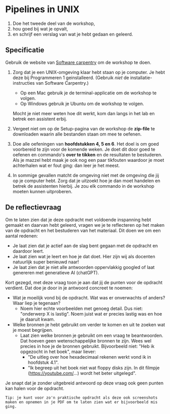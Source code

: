 # Pipelines in UNIX

1. Doe het tweede deel van de workshop,
2. hou goed bij wat je opvalt,
3. en schrijf een verslag van wat je hebt gedaan en geleerd.

## Specificatie

Gebruik de website van [Software carpentry](https://swcarpentry.github.io/shell-novice/) om de workshop te doen.

1.  Zorg dat je een UNIX-omgeving klaar hebt staan op je computer. Je hebt deze bij Programmeren 1 geinstalleerd. (Gebruik *niet* de installatie-instructies van Software Carpentry.)

    - Op een Mac gebruik je de terminal-applicatie om de workshop te volgen.
    - Op Windows gebruik je Ubuntu om de workshop te volgen.

    Mocht je niet meer weten hoe dit werkt, kom dan langs in het lab en betrek een assistent erbij.

2.  Vergeet niet om op de Setup-pagina van de workshop de **zip-file** te downloaden waarin alle bestanden staan om mee te oefenen.

3.  Doe alle oefeningen van **hoofdstukken 4, 5 en 6**. Het doel is om goed voorbereid te zijn voor de komende weken. Je doet dit door goed te oefenen en commando's **over te tikken** en de resultaten te bestuderen. Als je mazzel hebt maak je ook nog een paar tikfouten waardoor je moet achterhalen wat er fout ging: dan leer je het meest.

4.  In sommige gevallen matcht de omgeving niet met de omgeving die jij op je computer hebt. Zorg dat je uitzoekt hoe je dan moet handelen en betrek de assistenten hierbij. Je zou elk commando in de workshop moeten kunnen uitproberen.

## De reflectievraag

Om te laten zien dat je deze opdracht met voldoende inspanning hebt gemaakt en daarvan hebt geleerd, vragen we je te reflecteren op het maken van de opdracht en het bestuderen van het materiaal. Dit doen we om een aantal redenen:

* Je laat zien dat je actief aan de slag bent gegaan met de opdracht en daardoor leert.
* Je laat zien wat je leert en hoe je dat doet. Hier zijn wij als docenten natuurlijk super benieuwd naar!
* Je laat zien dat je niet alle antwoorden oppervlakkig googled of laat genereren met generatieve AI (chatGPT).

Kort gezegd, met deze vraag toon je aan dat jij de punten voor de opdracht verdient. Dat doe je door in je antwoord concreet te noemen:

* Wat je moeilijk vond bij de opdracht. Wat was er onverwachts of anders? Waar liep je tegenaan?
    * Noem hier echte voorbeelden met genoeg detail. Dus niet: "onderwerp X is lastig". Noem juist wat er precies lastig was en hoe je daaruit kwam.
* Welke bronnen je hebt gebruikt om verder te komen en uit te zoeken wat je moest begrijpen.
    * Laat zien welke bronnen je gebruikt om een vraag te beantwoorden. Dat hoeven geen wetenschappelijke bronnen te zijn. Wees wel precies in hoe je de bronnen gebruikt. Bijvoorbeeld niet: "Heb ik opgezocht in het boek", maar liever:
        * "De uitleg over hoe hexadecimaal rekenen werkt vond ik in hoofdstuk 4.1".
        * "Ik begreep uit het boek niet wat floppy disks zijn. In dit filmpje (https://youtube.com/...) wordt het beter uitgelegd".

Je snapt dat je zonder uitgebreid antwoord op deze vraag ook geen punten kan halen voor de opdracht.

    Tip: je kunt voor zo'n praktische opdracht als deze ook screenshots maken en opnemen in je PDF om te laten zien wat er bijvoorbeeld mis ging.
